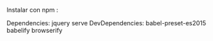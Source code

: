 Instalar con npm :

Dependencies:
    jquery
    serve
DevDependencies:
    babel-preset-es2015
    babelify
    browserify